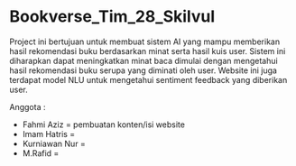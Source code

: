 # Bookverse_Tim_28_Skilvul

Project ini bertujuan untuk membuat sistem AI yang mampu memberikan hasil rekomendasi buku berdasarkan minat serta hasil kuis user. Sistem ini diharapkan dapat meningkatkan minat baca dimulai dengan mengetahui hasil rekomendasi buku serupa yang diminati oleh user. Website ini juga terdapat model NLU untuk mengetahui sentiment feedback yang diberikan user.

Anggota : 
- Fahmi Aziz  = pembuatan konten/isi website
- Imam Hatris  = 
- Kurniawan Nur  =
- M.Rafid  =
